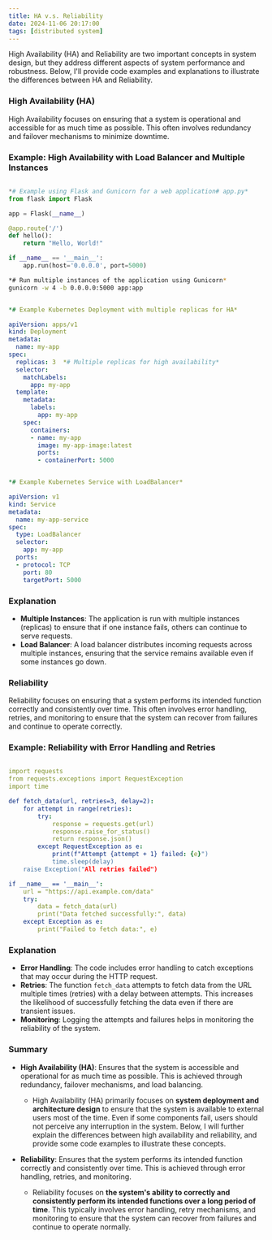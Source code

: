```yaml
---
title: HA v.s. Reliability
date: 2024-11-06 20:17:00
tags: [distributed system]
---
```

High Availability (HA) and Reliability are two important concepts in system design, but they address different aspects of system performance and robustness. Below, I'll provide code examples and explanations to illustrate the differences between HA and Reliability.

### **High Availability (HA)**

High Availability focuses on ensuring that a system is operational and accessible for as much time as possible. This often involves redundancy and failover mechanisms to minimize downtime.

### **Example: High Availability with Load Balancer and Multiple Instances**

```python

*# Example using Flask and Gunicorn for a web application# app.py*
from flask import Flask

app = Flask(__name__)

@app.route('/')
def hello():
    return "Hello, World!"

if __name__ == '__main__':
    app.run(host='0.0.0.0', port=5000)
```

<!-- more -->
```bash
*# Run multiple instances of the application using Gunicorn*
gunicorn -w 4 -b 0.0.0.0:5000 app:app

```

```yaml

*# Example Kubernetes Deployment with multiple replicas for HA*

apiVersion: apps/v1
kind: Deployment
metadata:
  name: my-app
spec:
  replicas: 3  *# Multiple replicas for high availability*
  selector:
    matchLabels:
      app: my-app
  template:
    metadata:
      labels:
        app: my-app
    spec:
      containers:
      - name: my-app
        image: my-app-image:latest
        ports:
        - containerPort: 5000
```

```yaml

*# Example Kubernetes Service with LoadBalancer*

apiVersion: v1
kind: Service
metadata:
  name: my-app-service
spec:
  type: LoadBalancer
  selector:
    app: my-app
  ports:
  - protocol: TCP
    port: 80
    targetPort: 5000
```

### **Explanation**

- **Multiple Instances**: The application is run with multiple instances (replicas) to ensure that if one instance fails, others can continue to serve requests.
- **Load Balancer**: A load balancer distributes incoming requests across multiple instances, ensuring that the service remains available even if some instances go down.

### **Reliability**

Reliability focuses on ensuring that a system performs its intended function correctly and consistently over time. This often involves error handling, retries, and monitoring to ensure that the system can recover from failures and continue to operate correctly.

### **Example: Reliability with Error Handling and Retries**

```yaml

import requests
from requests.exceptions import RequestException
import time

def fetch_data(url, retries=3, delay=2):
    for attempt in range(retries):
        try:
            response = requests.get(url)
            response.raise_for_status()
            return response.json()
        except RequestException as e:
            print(f"Attempt {attempt + 1} failed: {e}")
            time.sleep(delay)
    raise Exception("All retries failed")

if __name__ == '__main__':
    url = "https://api.example.com/data"
    try:
        data = fetch_data(url)
        print("Data fetched successfully:", data)
    except Exception as e:
        print("Failed to fetch data:", e)
```

### **Explanation**

- **Error Handling**: The code includes error handling to catch exceptions that may occur during the HTTP request.
- **Retries**: The function `fetch_data` attempts to fetch data from the URL multiple times (retries) with a delay between attempts. This increases the likelihood of successfully fetching the data even if there are transient issues.
- **Monitoring**: Logging the attempts and failures helps in monitoring the reliability of the system.

### **Summary**

- **High Availability (HA)**: Ensures that the system is accessible and operational for as much time as possible. This is achieved through redundancy, failover mechanisms, and load balancing.
  - High Availability (HA) primarily focuses on **system deployment and architecture design** to ensure that the system is available to external users most of the time. Even if some components fail, users should not perceive any interruption in the system. Below, I will further explain the differences between high availability and reliability, and provide some code examples to illustrate these concepts.

- **Reliability**: Ensures that the system performs its intended function correctly and consistently over time. This is achieved through error handling, retries, and monitoring.
    - Reliability focuses on **the system's ability to correctly and consistently perform its intended functions over a long period of time**. This typically involves error handling, retry mechanisms, and monitoring to ensure that the system can recover from failures and continue to operate normally.